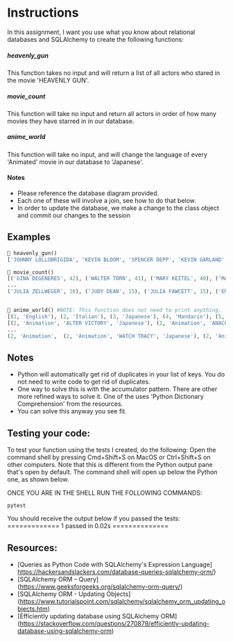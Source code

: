 # Instructions  
In this assignment, I want you use what you know about relational databases and SQLAlchemy to create the following functions:

##### heavenly_gun
This function takes no input and will return a list of all actors who stared in the movie 'HEAVENLY GUN'.

##### movie_count
This function will take no input and return all actors in order of how many movies they have starred in in our database.

##### anime_world
This function will take no input, and will change the language of every 'Animated' movie in our database to 'Japanese'.

#### Notes
- Please reference the database diagram provided.
- Each one of these will involve a join, see how to do that below.
- In order to update the database, we make a change to the class object and commit our changes to the session



## Examples

~~~python
 heavenly_gun()
['JOHNNY LOLLOBRIGIDA', 'KEVIN BLOOM', 'SPENCER DEPP', 'KEVIN GARLAND', 'MICHAEL BOLGER', 'AUDREY BAILEY']

 movie_count()
[('GINA DEGENERES', 42), ('WALTER TORN', 41), ('MARY KEITEL', 40), ('MATTHEW CARREY', 39), 
...
('JULIA ZELLWEGER', 16), ('JUDY DEAN', 15), ('JULIA FAWCETT', 15), ('EMILY DEE', 14)]


 anime_world() #NOTE: This function does not need to print anything.
[(1, 'English'), (2, 'Italian'), (3, 'Japanese'), (4, 'Mandarin'), (5, 'French'), (6, 'German')]
[(2, 'Animation', 'ALTER VICTORY', 'Japanese'), (2, 'Animation', 'ANACONDA CONFESSIONS', 'Japanese'), 
... 
(2, 'Animation',  (2, 'Animation', 'WATCH TRACY', 'Japanese'), (2, 'Animation', 'WONKA SEA', 'Japanese')]
~~~

## Notes
- Python will automatically get rid of duplicates in your list of keys. You do not need to write code to get rid of duplicates.
- One way to solve this is with the accumulator pattern. There are other more refined ways to solve it. One of the uses 'Python Dictionary Comprehension' from the resources.
- You can solve this anyway you see fit.

## Testing your code:


To test your function using the tests I created, do the following:
Open the command shell by pressing Cmd+Shift+S on MacOS or Ctrl+Shift+S on other computers. Note that this is different from the Python output pane that's open by default. The command shell will open up below the Python one, as shown below.

ONCE YOU ARE IN THE SHELL RUN THE FOLLOWING COMMANDS:
~~~
pytest
~~~

You should receive the output below if you passed the tests:
============= 1 passed in 0.02s ==============



## Resources:
- [Queries as Python Code with SQLAlchemy's Expression Language] https://hackersandslackers.com/database-queries-sqlalchemy-orm/)
- [SQLAlchemy ORM – Query] (https://www.geeksforgeeks.org/sqlalchemy-orm-query/)
- [SQLAlchemy ORM - Updating Objects] (https://www.tutorialspoint.com/sqlalchemy/sqlalchemy_orm_updating_objects.htm)
- [Efficiently updating database using SQLAlchemy ORM] (https://stackoverflow.com/questions/270879/efficiently-updating-database-using-sqlalchemy-orm)


